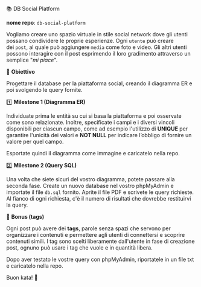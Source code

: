 <aside>
📚 DB Social Platform

**nome repo**: `db-social-platform`

Vogliamo creare uno spazio virtuale in stile social network dove gli utenti possano condividere le proprie esperienze. Ogni `utente` può creare dei `post`, al quale può aggiungere `media` come foto e video. Gli altri utenti possono interagire con il post esprimendo il loro gradimento attraverso un semplice "_mi piace_".

🎯 **Obiettivo**

Progettare il database per la piattaforma social, creando il diagramma ER e poi svolgendo le query fornite.

1️⃣ **Milestone 1 (Diagramma ER)**

Individuate prima le entità su cui si basa la piattaforma e poi osservate come sono relazionate. Inoltre, specificate i campi e i diversi vincoli disponibili per ciascun campo, come ad esempio l'utilizzo di **UNIQUE** per garantire l'unicità dei valori e **NOT NULL** per indicare l’obbligo di fornire un valore per quel campo.

Esportate quindi il diagramma come immagine e caricatelo nella repo.

2️⃣ **Milestone 2 (Query SQL)**

Una volta che siete sicuri del vostro diagramma, potete passare alla seconda fase. Create un nuovo database nel vostro phpMyAdmin e importate il file `db.sql` fornito. Aprite il file PDF e scrivete le query richieste. Al fianco di ogni richiesta, c'è il numero di risultati che dovrebbe restituirvi la query.

🌟 **Bonus (tags)**

Ogni post può avere dei **tags**, parole senza spazi che servono per organizzare i contenuti e permettere agli utenti di connettersi e scoprire contenuti simili. I tag sono scelti liberamente dall'utente in fase di creazione post, ognuno può usare i tag che vuole e in quantità libera.

Dopo aver testato le vostre query con phpMyAdmin, riportatele in un file txt e caricatelo nella repo.

Buon kata! 🥷

</aside>

